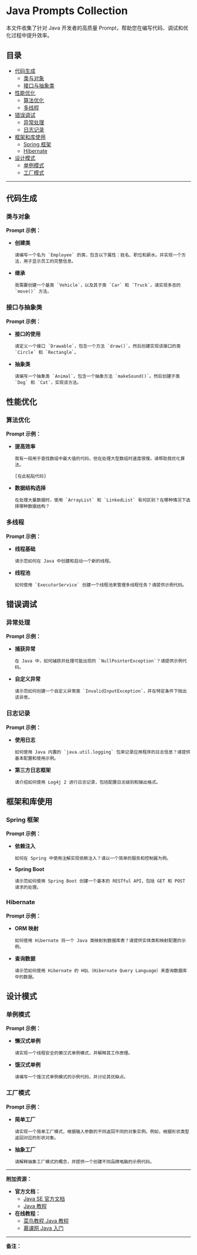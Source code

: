 # Java Prompts Collection

本文件收集了针对 Java 开发者的高质量 Prompt，帮助您在编写代码、调试和优化过程中提升效率。

## 目录

- [代码生成](#代码生成)
  - [类与对象](#类与对象)
  - [接口与抽象类](#接口与抽象类)
- [性能优化](#性能优化)
  - [算法优化](#算法优化)
  - [多线程](#多线程)
- [错误调试](#错误调试)
  - [异常处理](#异常处理)
  - [日志记录](#日志记录)
- [框架和库使用](#框架和库使用)
  - [Spring 框架](#spring-框架)
  - [Hibernate](#hibernate)
- [设计模式](#设计模式)
  - [单例模式](#单例模式)
  - [工厂模式](#工厂模式)

---

## 代码生成

### 类与对象

**Prompt 示例：**

- **创建类**

  ```
  请编写一个名为 `Employee` 的类，包含以下属性：姓名、职位和薪水。并实现一个方法，用于显示员工的完整信息。
  ```

- **继承**

  ```
  我需要创建一个基类 `Vehicle`，以及其子类 `Car` 和 `Truck`。请实现多态的 `move()` 方法。
  ```

### 接口与抽象类

**Prompt 示例：**

- **接口的使用**

  ```
  请定义一个接口 `Drawable`，包含一个方法 `draw()`。然后创建实现该接口的类 `Circle` 和 `Rectangle`。
  ```

- **抽象类**

  ```
  请编写一个抽象类 `Animal`，包含一个抽象方法 `makeSound()`。然后创建子类 `Dog` 和 `Cat`，实现该方法。
  ```

## 性能优化

### 算法优化

**Prompt 示例：**

- **提高效率**

  ```
  我有一段用于查找数组中最大值的代码，但在处理大型数组时速度很慢。请帮助我优化算法。

  [在此粘贴代码]
  ```

- **数据结构选择**

  ```
  在处理大量数据时，使用 `ArrayList` 和 `LinkedList` 有何区别？在哪种情况下选择哪种数据结构？
  ```

### 多线程

**Prompt 示例：**

- **线程基础**

  ```
  请示范如何在 Java 中创建和启动一个新的线程。
  ```

- **线程池**

  ```
  如何使用 `ExecutorService` 创建一个线程池来管理多线程任务？请提供示例代码。
  ```

## 错误调试

### 异常处理

**Prompt 示例：**

- **捕获异常**

  ```
  在 Java 中，如何捕获并处理可能出现的 `NullPointerException`？请提供示例代码。
  ```

- **自定义异常**

  ```
  请示范如何创建一个自定义异常类 `InvalidInputException`，并在特定条件下抛出该异常。
  ```

### 日志记录

**Prompt 示例：**

- **使用日志**

  ```
  如何使用 Java 内置的 `java.util.logging` 包来记录应用程序的日志信息？请提供基本配置和使用示例。
  ```

- **第三方日志框架**

  ```
  请介绍如何使用 Log4j 2 进行日志记录，包括配置日志级别和输出格式。
  ```

## 框架和库使用

### Spring 框架

**Prompt 示例：**

- **依赖注入**

  ```
  如何在 Spring 中使用注解实现依赖注入？请以一个简单的服务和控制器为例。
  ```

- **Spring Boot**

  ```
  请示范如何使用 Spring Boot 创建一个基本的 RESTful API，包括 GET 和 POST 请求的处理。
  ```

### Hibernate

**Prompt 示例：**

- **ORM 映射**

  ```
  如何使用 Hibernate 将一个 Java 类映射到数据库表？请提供实体类和映射配置的示例。
  ```

- **查询数据**

  ```
  请示范如何使用 Hibernate 的 HQL（Hibernate Query Language）来查询数据库中的数据。
  ```

## 设计模式

### 单例模式

**Prompt 示例：**

- **懒汉式单例**

  ```
  请实现一个线程安全的懒汉式单例模式，并解释其工作原理。
  ```

- **饿汉式单例**

  ```
  请编写一个饿汉式单例模式的示例代码，并讨论其优缺点。
  ```

### 工厂模式

**Prompt 示例：**

- **简单工厂**

  ```
  请实现一个简单工厂模式，根据输入参数的不同返回不同的对象实例。例如，根据形状类型返回对应的形状对象。
  ```

- **抽象工厂**

  ```
  请解释抽象工厂模式的概念，并提供一个创建不同品牌电脑的示例代码。
  ```

---

**附加资源：**

- **官方文档：**
  - [Java SE 官方文档](https://docs.oracle.com/javase/8/docs/)
  - [Java 教程](https://docs.oracle.com/javase/tutorial/)
- **在线教程：**
  - [菜鸟教程 Java 教程](https://www.runoob.com/java/java-tutorial.html)
  - [慕课网 Java 入门](https://www.imooc.com/course/list?c=java)

---

**备注：**